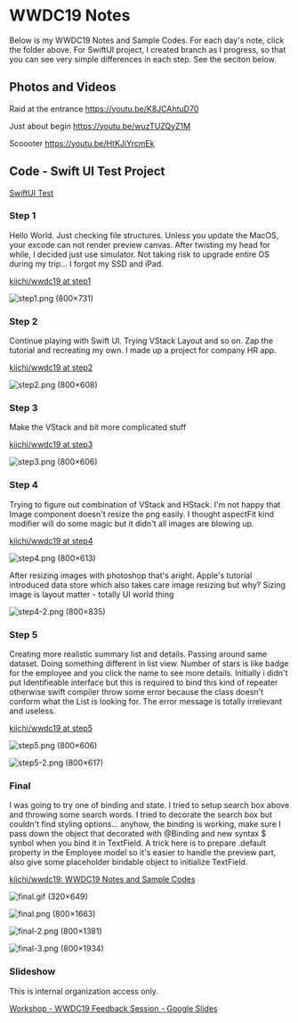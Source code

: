 # WWDC19 Notes

Below is my WWDC19 Notes and Sample Codes. For each day's note, click the folder above. For SwiftUI project, I created branch as I progress, so that you can see very simple differences in each step. See the seciton below.

## Photos and Videos

Raid at the entrance
https://youtu.be/K8JCAhtuD70

Just about begin
https://youtu.be/wuzTUZQyZ1M

Scoooter
https://youtu.be/HtKJiYrcmEk

## Code - Swift UI Test Project

[SwiftUI Test](https://github.com/kiichi/wwdc19/tree/master/day2/SwiftUITest)

### Step 1

Hello World. Just checking file structures. Unless you update the MacOS, your excode can not render preview canvas. After twisting my head for while, I decided just use simulator. Not taking risk to upgrade entire OS during my trip... I forgot my SSD and iPad.

[kiichi/wwdc19 at step1](https://github.com/kiichi/wwdc19/tree/step1)

![step1.png (800×731)](https://raw.githubusercontent.com/kiichi/wwdc19/master/images/step1.png)

### Step 2

Continue playing with Swift UI. Trying VStack Layout and so on. Zap the tutorial and recreating my own. I made up a project for company HR app.

[kiichi/wwdc19 at step2](https://github.com/kiichi/wwdc19/tree/step2)

![step2.png (800×608)](https://raw.githubusercontent.com/kiichi/wwdc19/master/images/step2.png)


### Step 3

Make the VStack and bit more complicated stuff

[kiichi/wwdc19 at step3](https://github.com/kiichi/wwdc19/tree/step3)

![step3.png (800×606)](https://raw.githubusercontent.com/kiichi/wwdc19/master/images/step3.png)

### Step 4

Trying to figure out combination of VStack and HStack. I'm not happy that Image component doesn't resize the png easily. I thought aspectFit kind modifier will do some magic but it didn't all images are blowing up.

[kiichi/wwdc19 at step4](https://github.com/kiichi/wwdc19/tree/step4)

![step4.png (800×613)](https://raw.githubusercontent.com/kiichi/wwdc19/master/images/step4.png)

After resizing images with photoshop that's aright. Apple's tutorial introduced data store which also takes care image resizing but why? Sizing image is layout matter - totally UI world thing

![step4-2.png (800×835)](https://raw.githubusercontent.com/kiichi/wwdc19/master/images/step4-2.png)

### Step 5

Creating more realistic summary list and details. Passing around same dataset. Doing something different in list view. Number of stars is like badge for the employee and you click the name to see more details. Initially i didn't put Identifieable interface but this is required to bind this kind of repeater otherwise swift compiler throw some error because the class doesn't conform what the List is looking for. The error message is totally irrelevant and useless.

[kiichi/wwdc19 at step5](https://github.com/kiichi/wwdc19/tree/step5)

![step5.png (800×606)](https://raw.githubusercontent.com/kiichi/wwdc19/master/images/step5.png)

![step5-2.png (800×617)](https://raw.githubusercontent.com/kiichi/wwdc19/master/images/step5-2.png)

### Final

I was going to try one of binding and state. I tried to setup search box above and throwing some search words. I tried to decorate the search box but couldn't find styling options... anyhow, the binding is working, make sure I pass down the object that decorated with @Binding and new syntax $ synbol when you bind it in TextField. A trick here is to prepare .default property in the Employee model so it's easier to handle the preview part, also give some placeholder bindable object to initialize TextField.

[kiichi/wwdc19: WWDC19 Notes and Sample Codes](https://github.com/kiichi/wwdc19/tree/master)

![final.gif (320×649)](https://raw.githubusercontent.com/kiichi/wwdc19/master/images/final.gif)

![final.png (800×1663)](https://raw.githubusercontent.com/kiichi/wwdc19/master/images/final.png)

![final-2.png (800×1381)](https://raw.githubusercontent.com/kiichi/wwdc19/master/images/final-2.png)

![final-3.png (800×1934)](https://raw.githubusercontent.com/kiichi/wwdc19/master/images/final-3.png)

### Slideshow

This is internal organization access only.

[Workshop - WWDC19 Feedback Session - Google Slides](https://docs.google.com/presentation/d/12TD_FkEre2aZUxMq1nlLtfw1dKklvaN_PsGqoBs54XU/edit#slide=id.p)




